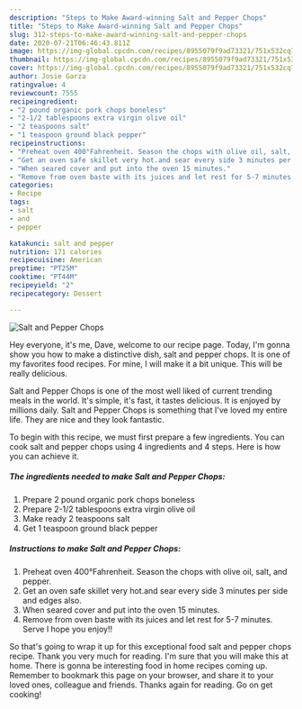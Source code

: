 ```yaml
---
description: "Steps to Make Award-winning Salt and Pepper Chops"
title: "Steps to Make Award-winning Salt and Pepper Chops"
slug: 312-steps-to-make-award-winning-salt-and-pepper-chops
date: 2020-07-21T06:46:43.811Z
image: https://img-global.cpcdn.com/recipes/8955079f9ad73321/751x532cq70/salt-and-pepper-chops-recipe-main-photo.jpg
thumbnail: https://img-global.cpcdn.com/recipes/8955079f9ad73321/751x532cq70/salt-and-pepper-chops-recipe-main-photo.jpg
cover: https://img-global.cpcdn.com/recipes/8955079f9ad73321/751x532cq70/salt-and-pepper-chops-recipe-main-photo.jpg
author: Josie Garza
ratingvalue: 4
reviewcount: 7555
recipeingredient:
- "2 pound organic pork chops boneless"
- "2-1/2 tablespoons extra virgin olive oil"
- "2 teaspoons salt"
- "1 teaspoon ground black pepper"
recipeinstructions:
- "Preheat oven 400°Fahrenheit. Season the chops with olive oil, salt, and pepper."
- "Get an oven safe skillet very hot.and sear every side 3 minutes per side and edges also."
- "When seared cover and put into the oven 15 minutes."
- "Remove from oven baste with its juices and let rest for 5-7 minutes. Serve I hope you enjoy!!"
categories:
- Recipe
tags:
- salt
- and
- pepper

katakunci: salt and pepper 
nutrition: 171 calories
recipecuisine: American
preptime: "PT25M"
cooktime: "PT44M"
recipeyield: "2"
recipecategory: Dessert

---
```



![Salt and Pepper Chops](https://img-global.cpcdn.com/recipes/8955079f9ad73321/751x532cq70/salt-and-pepper-chops-recipe-main-photo.jpg)

Hey everyone, it's me, Dave, welcome to our recipe page. Today, I'm gonna show you how to make a distinctive dish, salt and pepper chops. It is one of my favorites food recipes. For mine, I will make it a bit unique. This will be really delicious.

Salt and Pepper Chops is one of the most well liked of current trending meals in the world. It's simple, it's fast, it tastes delicious. It is enjoyed by millions daily. Salt and Pepper Chops is something that I've loved my entire life. They are nice and they look fantastic.




To begin with this recipe, we must first prepare a few ingredients. You can cook salt and pepper chops using 4 ingredients and 4 steps. Here is how you can achieve it.

<!--inarticleads1-->

##### The ingredients needed to make Salt and Pepper Chops:

1. Prepare 2 pound organic pork chops boneless
1. Prepare 2-1/2 tablespoons extra virgin olive oil
1. Make ready 2 teaspoons salt
1. Get 1 teaspoon ground black pepper




<!--inarticleads2-->

##### Instructions to make Salt and Pepper Chops:

1. Preheat oven 400°Fahrenheit. Season the chops with olive oil, salt, and pepper.
1. Get an oven safe skillet very hot.and sear every side 3 minutes per side and edges also.
1. When seared cover and put into the oven 15 minutes.
1. Remove from oven baste with its juices and let rest for 5-7 minutes. Serve I hope you enjoy!!




So that's going to wrap it up for this exceptional food salt and pepper chops recipe. Thank you very much for reading. I'm sure that you will make this at home. There is gonna be interesting food in home recipes coming up. Remember to bookmark this page on your browser, and share it to your loved ones, colleague and friends. Thanks again for reading. Go on get cooking!
